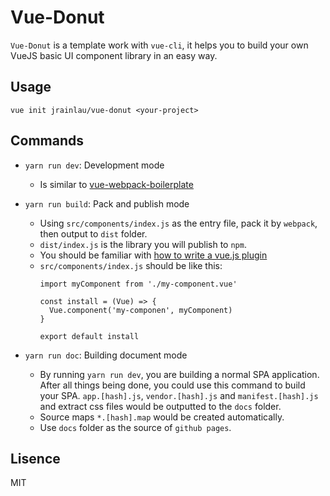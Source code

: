 # Vue-Donut
`Vue-Donut` is a template work with `vue-cli`, it helps you to build your own VueJS basic UI component library in an easy way.

## Usage
```
vue init jrainlau/vue-donut <your-project>
```

## Commands
- `yarn run dev`: Development mode
  - Is similar to [vue-webpack-boilerplate](https://github.com/vuejs-templates/webpack#whats-included) 

- `yarn run build`: Pack and publish mode
  - Using `src/components/index.js` as the entry file, pack it by `webpack`, then output to `dist` folder.
  - `dist/index.js` is the library you will publish to `npm`.
  -   You should be familiar with [how to write a vue.js plugin](https://vuejs.org/v2/guide/plugins.html#Writing-a-Plugin)
  - `src/components/index.js` should be like this: 
    ```
    import myComponent from './my-component.vue'

    const install = (Vue) => {
      Vue.component('my-componen', myComponent)
    }

    export default install

    ```
- `yarn run doc`: Building document mode
  - By running `yarn run dev`, you are building a normal SPA application. After all things being done, you could use this command to build your SPA. `app.[hash].js`, `vendor.[hash].js` and `manifest.[hash].js` and extract css files would be outputted to the `docs` folder.
  - Source maps `*.[hash].map` would be created automatically.
  - Use `docs` folder as the source of `github pages`.

## Lisence
MIT